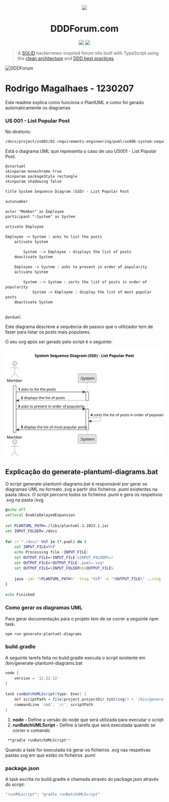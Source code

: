 <p align="center">
 <img src="https://user-images.githubusercontent.com/6892666/67032637-fc237200-f0e1-11e9-8a46-f5d655e71962.png"/>
</p>
<h1 align="center">DDDForum.com</h1>

<p align="center">
 <a href="https://circleci.com/gh/stemmlerjs/ddd-forum"><img src="https://circleci.com/gh/circleci/circleci-docs.svg?style=svg"></a>
 <a href="#contributors"><img src="https://img.shields.io/badge/all_contributors-2-orange.svg?style=flat-square"></a>
</p>

> A [SOLID](https://khalilstemmler.com/articles/solid-principles/solid-typescript/) hackernews-inspired forum site built with TypeScript using the [clean architecture](https://khalilstemmler.com/articles/software-design-architecture/organizing-app-logic/) and [DDD best practices](https://khalilstemmler.com/articles/domain-driven-design-intro/).

![DDDForum](https://user-images.githubusercontent.com/6892666/67032446-9931db00-f0e1-11e9-894d-7bccd240c851.png)

# Rodrigo Magalhaes - 1230207
 Este readme explica como funciona o PlantUML e como foi gerado automaticamente os diagramas
### US 001 - List Popular Post
No diretorio:

```bash
/docs/project/us001/02.requirements-engineering/puml/us006-system-sequence-diagram-list-popular-post 
```

Está o diagrama UML que representa o caso de uso US001 - List Popular Post.

```plantuml
@startuml
skinparam monochrome true
skinparam packageStyle rectangle
skinparam shadowing false

title System Sequence Diagram (SSD) - List Popular Post

autonumber

actor "Member" as Employee
participant ":System" as System

activate Employee

Employee -> System : asks to list the posts
    activate System

        System --> Employee : displays the list of posts
    deactivate System

    Employee -> System : asks to present in order of popularity
    activate System

        System --> System : sorts the list of posts in order of popularity
            System -> Employee : display the list of most popular posts
    deactivate System


@enduml
```	

Este diagrama descreve a sequência de passos que o utilizador tem de fazer para listar os posts mais populares.

O seu svg após ser gerado pelo script é o seguinte:

<img src="docs\project\us001\02.requirements-engineering\svg\us006-system-sequence-diagram-list-popular-post.svg">


## Explicação do generate-plantuml-diagrams.bat
O script generate-plantuml-diagrams.bat é responsável por gerar os diagramas UML no formato .svg a partir dos ficheiros .puml existentes na pasta /docs. O script percorre todos os ficheiros .puml e gera os respetivos .svg na pasta /svg.

```bat
@echo off
setlocal EnableDelayedExpansion

set PLANTUML_PATH=./libs/plantuml-1.2023.1.jar
set INPUT_FOLDER=./docs

for /r "./docs" %%f in (*.puml) do (
    set INPUT_FILE=%%f
    echo Processing file !INPUT_FILE!
    set OUTPUT_FILE=!INPUT_FILE:%INPUT_FOLDER%=!
    set OUTPUT_FILE=!OUTPUT_FILE:.puml=.svg!
    set OUTPUT_FILE=%INPUT_FOLDER%\%OUTPUT_FILE%

    java -jar "%PLANTUML_PATH%" -tsvg "%%f" -o "%OUTPUT_FILE%" ../svg
)

echo Finished
```

### Como gerar os diagramas UML
Para gerar documentação para o projeto tem de se correr a seguinte npm task.

```bash	
npm run generate-plantuml-diagrams
```

### build.gradle
A seguinte tarefa feita no build.gradle executa o script existente em /bin/generate-plantuml-diagrams.bat

```groovy
node {
    version = '12.22.12'
}

task runBatchUMLScript(type: Exec) {
    def scriptPath = file(project.projectDir.toString() + '/bin/generate-plantuml-diagrams.bat')
    commandLine 'cmd', '/c', scriptPath
}
```
1. **node** - Define a versão do node que será utilizada para executar o script
2. **runBatchUMLScript** - Define a tarefa que será executada quando se correr o comando
```bash
 **gradle runBatchUMLScript**
```

Quando a task for executada irá gerar os ficheiros .svg nas respetivas pastas svg em que estão os ficheiros .puml

### package.json
A task escrita no build.gradle é chamada através do package.json através do script:

```bash
"runUMLscript": "gradle runBatchUMLScript"
```
